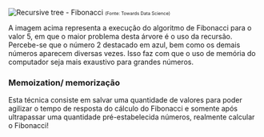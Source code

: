 ![Recursive tree - Fibonacci](https://github.com/jenifer-mathias/algorithms-fourth-semester/blob/main/c-exercises/fibonacci-memoization/assets/recursive-tree-fibonacci.png)
<span style="font-size: xx-small; ">(Fonte: Towards Data Science)</span>

A imagem acima representa a execução do algoritmo de Fibonacci para o valor 5, 
em que o maior problema desta árvore é o uso da recursão.
Percebe-se que o número 2 destacado em azul, bem como os demais números aparecem diversas vezes.
Isso faz com que o uso de memória do computador seja mais exaustivo para grandes números.

### Memoization/ memorização
Esta técnica consiste em salvar uma quantidade de valores para poder agilizar o tempo de resposta do cálculo do
Fibonacci e somente após ultrapassar uma quantidade pré-estabelecida números, realmente calcular o Fibonacci!



